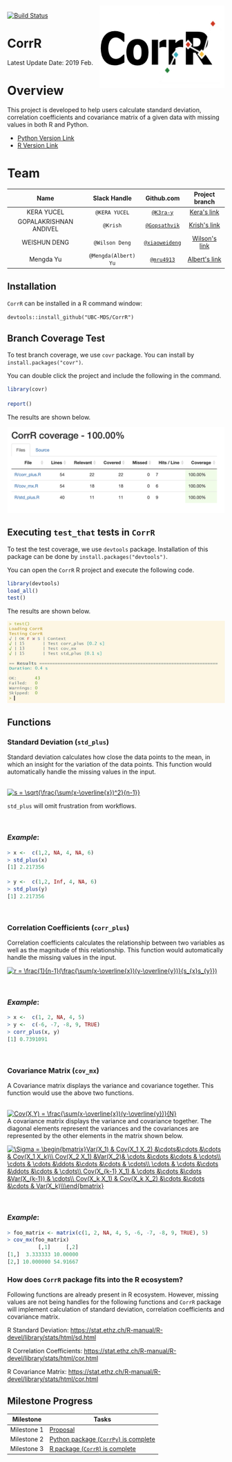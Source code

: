<img src="docs/CorrR.png" align="right" height="190" width="290"/>

[![Build Status](https://travis-ci.org/UBC-MDS/CorrR.svg?branch=master)](https://travis-ci.org/UBC-MDS/CorrR)

# CorrR

Latest Update Date: 2019 Feb.

# Overview

This project is developed to help users calculate standard deviation, correlation coefficients and covariance matrix of a given data with missing values in both R and Python.

- [Python Version Link](https://github.com/UBC-MDS/CorrPy)
- [R Version Link](https://github.com/UBC-MDS/CorrR)

# Team

| Name  | Slack Handle | Github.com | Project branch |
| :------: | :---: | :----------: | :---: |
| KERA YUCEL | `@KERA YUCEL` | [`@K3ra-y`](https://github.com/K3ra-y) | [Kera's link](https://github.com/UBC-MDS/CorrR/tree/Kera)|
| GOPALAKRISHNAN ANDIVEL | `@Krish` | [`@Gopsathvik`](https://github.com/GopsathvikM) | [Krish's link](https://github.com/UBC-MDS/CorrR/tree/krish)|
| WEISHUN DENG | `@Wilson Deng` | [`@xiaoweideng`](https://github.com/xiaoweideng) | [Wilson's link](https://github.com/UBC-MDS/CorrR/tree/wilso)|
| Mengda Yu | `@Mengda(Albert) Yu` | [`@mru4913`](https://github.com/mru4913) | [Albert's link](https://github.com/UBC-MDS/CorrR/tree/Albert) |

## Installation

`CorrR` can be installed in a R command window:

`devtools::install_github("UBC-MDS/CorrR")`

## Branch Coverage Test

To test branch coverage, we use `covr` package. You can install by `install.packages("covr")`.

You can double click the project and include the following in the command.

```R
library(covr)

report()
```

The results are shown below.

![alt text](./docs/branch_covr.png)

## Executing `test_that` tests in `CorrR`

To test the test coverage, we use `devtools` package. Installation of this package can be done by `install.packages("devtools")`.

You can open the `CorrR` R project and execute the following code.

```R
library(devtools)
load_all()
test()
```

The results are shown below.

![alt text](./docs/test.jpg)

## Functions

### Standard Deviation (`std_plus`)

Standard deviation calculates how close the data points to the mean, in which an insight for the variation of the data points. This function would automatically handle the missing values in the input.

<BR>
<a href="https://www.codecogs.com/eqnedit.php?latex=s&space;=&space;\sqrt{\frac{\sum(x-\overline{x})^2}{n-1}}" target="_blank"><img src="https://latex.codecogs.com/gif.latex?s&space;=&space;\sqrt{\frac{\sum(x-\overline{x})^2}{n-1}}" title="s = \sqrt{\frac{\sum(x-\overline{x})^2}{n-1}}" /></a>
<BR>

`std_plus` will omit frustration from workflows.

<BR>

### *Example*:

```R
> x <-  c(1,2, NA, 4, NA, 6)
> std_plus(x)
[1] 2.217356

> y <-  c(1,2, Inf, 4, NA, 6)
> std_plus(y)
[1] 2.217356
```


<BR>

 ### Correlation Coefficients (`corr_plus`)

Correlation coefficients calculates the relationship between two variables as well as the magnitude of this relationship. This function would automatically handle the missing values in the input.
<BR>

<a href="https://www.codecogs.com/eqnedit.php?latex=r&space;=&space;\frac{1}{n-1}(\frac{\sum(x-\overline{x})(y-\overline{y})}{s_{x}s_{y}})" target="_blank"><img src="https://latex.codecogs.com/gif.latex?r&space;=&space;\frac{1}{n-1}(\frac{\sum(x-\overline{x})(y-\overline{y})}{s_{x}s_{y}})" title="r = \frac{1}{n-1}(\frac{\sum(x-\overline{x})(y-\overline{y})}{s_{x}s_{y}})" /></a>

<BR>

### *Example*:

```R
> x <-  c(1, 2, NA, 4, 5)
> y <-  c(-6, -7, -8, 9, TRUE)
> corr_plus(x, y)
[1] 0.7391091
```


<BR>

### Covariance Matrix (`cov_mx`)

A Covariance matrix displays the variance and covariance together. This function would use the above two functions.

<BR>
<a href="https://www.codecogs.com/eqnedit.php?latex=Cov(X,Y)&space;=&space;\frac{\sum(x-\overline{x})(y-\overline{y})}{N}" target="_blank"><img src="https://latex.codecogs.com/gif.latex?Cov(X,Y)&space;=&space;\frac{\sum(x-\overline{x})(y-\overline{y})}{N}" title="Cov(X,Y) = \frac{\sum(x-\overline{x})(y-\overline{y})}{N}" /></a>
<BR>
A covariance matrix displays the variance and covariance together. The diagonal elements represent the variances and the covariances are represented by the other elements in the matrix shown below.
<BR>

<a href="https://www.codecogs.com/eqnedit.php?latex=\Sigma&space;=&space;\begin{bmatrix}Var(X_1)&space;&&space;Cov(X_1&space;X_2)&space;&\cdots&\cdots&space;&\cdots&space;&&space;Cov(X_1&space;X_k)\\&space;Cov(X_2&space;X_1)&space;&Var(X_2)&&space;\cdots&space;&\cdots&space;&\cdots&space;&&space;\cdots\\&space;\cdots&space;&&space;\cdots&space;&\ddots&space;&\cdots&space;&\cdots&space;&&space;\cdots\\&space;\cdots&space;&&space;\cdots&space;&\cdots&space;&\ddots&space;&\cdots&space;&&space;\cdots\\&space;Cov(X_{k-1}&space;X_1)&space;&&space;\cdots&space;&\cdots&space;&\cdots&space;&Var(X_{k-1})&space;&&space;\cdots\\&space;Cov(X_k&space;X_1)&space;&&space;Cov(X_k&space;X_2)&space;&\cdots&space;&\cdots&space;&\cdots&space;&&space;Var(X_k)\\\end{bmatrix}" target="_blank"><img src="https://latex.codecogs.com/gif.latex?\Sigma&space;=&space;\begin{bmatrix}Var(X_1)&space;&&space;Cov(X_1&space;X_2)&space;&\cdots&\cdots&space;&\cdots&space;&&space;Cov(X_1&space;X_k)\\&space;Cov(X_2&space;X_1)&space;&Var(X_2)&&space;\cdots&space;&\cdots&space;&\cdots&space;&&space;\cdots\\&space;\cdots&space;&&space;\cdots&space;&\ddots&space;&\cdots&space;&\cdots&space;&&space;\cdots\\&space;\cdots&space;&&space;\cdots&space;&\cdots&space;&\ddots&space;&\cdots&space;&&space;\cdots\\&space;Cov(X_{k-1}&space;X_1)&space;&&space;\cdots&space;&\cdots&space;&\cdots&space;&Var(X_{k-1})&space;&&space;\cdots\\&space;Cov(X_k&space;X_1)&space;&&space;Cov(X_k&space;X_2)&space;&\cdots&space;&\cdots&space;&\cdots&space;&&space;Var(X_k)\\\end{bmatrix}" title="\Sigma = \begin{bmatrix}Var(X_1) & Cov(X_1 X_2) &\cdots&\cdots &\cdots & Cov(X_1 X_k)\\ Cov(X_2 X_1) &Var(X_2)& \cdots &\cdots &\cdots & \cdots\\ \cdots & \cdots &\ddots &\cdots &\cdots & \cdots\\ \cdots & \cdots &\cdots &\ddots &\cdots & \cdots\\ Cov(X_{k-1} X_1) & \cdots &\cdots &\cdots &Var(X_{k-1}) & \cdots\\ Cov(X_k X_1) & Cov(X_k X_2) &\cdots &\cdots &\cdots & Var(X_k)\\\end{bmatrix}" /></a>


<BR>

### *Example*:

```R
> foo_matrix <- matrix(c(1, 2, NA, 4, 5, -6, -7, -8, 9, TRUE), 5)
> cov_mx(foo_matrix)
          [,1]     [,2]
[1,]  3.333333 10.00000
[2,] 10.000000 54.91667
```

### How does `CorrR` package fits into the R ecosystem?

Following functions are already present in R ecosystem. However, missing values are not being handles for the following functions and `CorrR` package will implement calculation of standard deviation, correlation coefficients and covariance matrix.

  R Standard Deviation:
  https://stat.ethz.ch/R-manual/R-devel/library/stats/html/sd.html

  R Correlation Coefficients:
  https://stat.ethz.ch/R-manual/R-devel/library/stats/html/cor.html

  R Covariance Matrix:
  https://stat.ethz.ch/R-manual/R-devel/library/stats/html/cor.html

## Milestone Progress

| Milestone | Tasks |
|---|---|
|Milestone 1 | [Proposal](https://github.com/UBC-MDS/CorrR/blob/master/docs/proposal.md)|
|Milestone 2 | [Python package (`CorrPy`) is complete](https://github.com/UBC-MDS/CorrPy)|
|Milestone 3 | [R package (`CorrR`) is complete](https://github.com/UBC-MDS/CorrR)|
